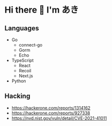 # Hi there 👋 I'm あき

## Languages

- Go
  - connect-go
  - Gorm
  - Echo
- TypeScript
  - React
  - Recoil
  - Next.js
- Python

## Hacking

- https://hackerone.com/reports/1314162
- https://hackerone.com/reports/927338
- https://nvd.nist.gov/vuln/detail/CVE-2021-41011

